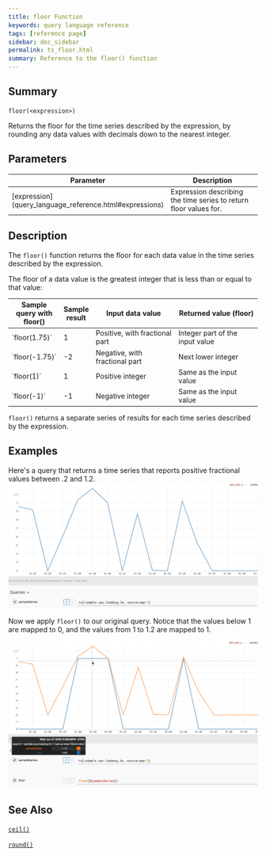 ```yaml
---
title: floor Function
keywords: query language reference
tags: [reference page]
sidebar: doc_sidebar
permalink: ts_floor.html
summary: Reference to the floor() function
---
```

## Summary
```
floor(<expression>)
```
Returns the floor for the time series described by the expression, by rounding any data values with decimals down to the nearest integer. 

## Parameters
<table>
<tbody>
<thead>
<tr><th width="20%">Parameter</th><th width="80%">Description</th></tr>
</thead>
<tr>
<td markdown="span"> [expression](query_language_reference.html#expressions)</td>
<td>Expression describing the time series to return floor values for. </td></tr>
</tbody>
</table>


## Description

The `floor()` function returns the floor for each data value in the time series described by the expression. 

The floor of a data value is the greatest integer that is less than or equal to that value:

<table>
<tbody>
<thead>
<tr><th width="20%">Sample query with floor()</th><th width="10%">Sample result</th><th width="35%">Input data value</th><th width="35%">Returned value (floor)</th></tr>
</thead>
<tr><td markdown="span">`floor(1.75)`</td> <td> 1 </td> <td>Positive, with fractional part</td><td>Integer part of the input value</td></tr>
<tr><td markdown="span">`floor(-1.75)`</td><td> -2 </td> <td>Negative, with fractional part</td><td>Next lower integer</td></tr>
<tr><td markdown="span">`floor(1)`</td><td> 1 </td> <td>Positive integer</td><td>Same as the input value</td></tr>
<tr><td markdown="span">`floor(-1)`</td><td> -1</td> <td>Negative integer</td><td>Same as the input value</td></tr>
</tbody>
</table>

`floor()` returns a separate series of results for each time series described by the expression.

## Examples

Here's a query that returns a time series that reports positive fractional values between .2 and 1.2. 
![floor before](images/ts_floor_before.png)

Now we apply `floor()` to our original query. Notice that the values below 1 are mapped to 0, and the values from 1 to 1.2 are mapped to 1.
  
![floor after](images/ts_floor_after.png)

## See Also

[`ceil()`](ts_ceil.html)

[`round()`](ts_round.html)
